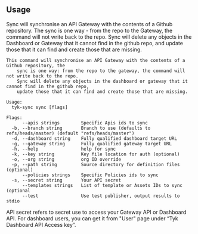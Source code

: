 ## Usage

Sync will synchronise an API Gateway with the contents of a Github repository. The sync is one way - from the repo to the Gateway, the command will not write back to the repo. Sync will delete any objects in the Dashboard or Gateway that it cannot find in the github repo, and update those that it can find and create those that are missing.

```
This command will synchronise an API Gateway with the contents of a Github repository, the
	sync is one way: from the repo to the gateway, the command will not write back to the repo.
	Sync will delete any objects in the dashboard or gateway that it cannot find in the github repo,
	update those that it can find and create those that are missing.

Usage:
  tyk-sync sync [flags]

Flags:
      --apis strings        Specific Apis ids to sync
  -b, --branch string       Branch to use (defaults to refs/heads/master) (default "refs/heads/master")
  -d, --dashboard string    Fully qualified dashboard target URL
  -g, --gateway string      Fully qualified gateway target URL
  -h, --help                help for sync
  -k, --key string          Key file location for auth (optional)
  -o, --org string          org ID override
  -p, --path string         Source directory for definition files (optional)
      --policies strings    Specific Policies ids to sync
  -s, --secret string       Your API secret
      --templates strings   List of template or Assets IDs to sync (optional
      --test                Use test publisher, output results to stdio
```

API secret refers to secret use to access your Gateway API or Dashboard API. For dashboard users, you can get it from "User" page under “Tyk Dashboard API Access key”.